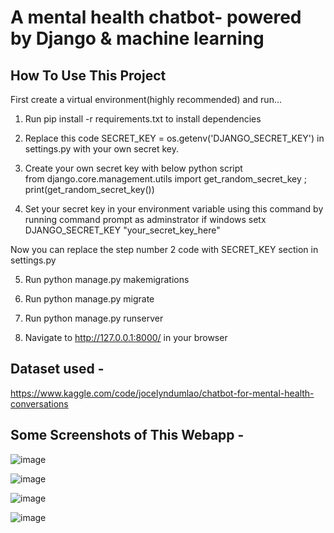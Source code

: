 # A mental health chatbot- powered by Django & machine learning


## How To Use This Project

First create a virtual environment(highly recommended) and run...

1. Run pip install -r requirements.txt to install dependencies

2. Replace this code
   SECRET_KEY = os.getenv('DJANGO_SECRET_KEY')
   in settings.py with your own secret key.
 
3. Create your own secret key with below python script  
    from django.core.management.utils import get_random_secret_key
    ; print(get_random_secret_key())

4. Set your secret key in your environment variable using this command by running command prompt as adminstrator if windows
setx DJANGO_SECRET_KEY "your_secret_key_here"

Now you can replace the step number 2 code with SECRET_KEY section in settings.py

5. Run python manage.py makemigrations

6. Run python manage.py migrate

7. Run python manage.py runserver

8. Navigate to http://127.0.0.1:8000/ in your browser



## Dataset used -

https://www.kaggle.com/code/jocelyndumlao/chatbot-for-mental-health-conversations


## Some Screenshots of This Webapp -
![image](https://github.com/ujjwal197629/mental-health-chatbot-using-django-and-machine-learning/assets/129583515/58088dca-4c62-4667-8a26-cde005178225)


![image](https://github.com/ujjwal197629/mental-health-chatbot-using-django-and-machine-learning/assets/129583515/b86b43e6-d119-4b5d-abee-9776b1ff9b67)


![image](https://github.com/ujjwal197629/mental-health-chatbot-using-django-and-machine-learning/assets/129583515/c8f6840c-8cfb-45e7-ad0b-64c2fe0c2e06)


![image](https://github.com/ujjwal197629/mental-health-chatbot-using-django-and-machine-learning/assets/129583515/50d5478b-90ab-4828-b472-19ba5f327e47)



